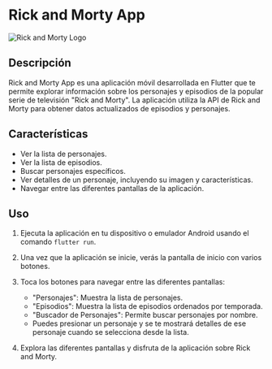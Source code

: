 # Rick and Morty App

![Rick and Morty Logo](https://i0.wp.com/imgs.hipertextual.com/wp-content/uploads/2023/09/Rick-y-Morty.jpg?fit=1200%2C675&quality=50&strip=all&ssl=1)

## Descripción

Rick and Morty App es una aplicación móvil desarrollada en Flutter que te permite explorar información sobre los personajes y episodios de la popular serie de televisión "Rick and Morty". La aplicación utiliza la API de Rick and Morty para obtener datos actualizados de episodios y personajes.

## Características

- Ver la lista de personajes.
- Ver la lista de episodios.
- Buscar personajes específicos.
- Ver detalles de un personaje, incluyendo su imagen y características.
- Navegar entre las diferentes pantallas de la aplicación.

## Uso

1. Ejecuta la aplicación en tu dispositivo o emulador Android usando el comando `flutter run`.

2. Una vez que la aplicación se inicie, verás la pantalla de inicio con varios botones.

3. Toca los botones para navegar entre las diferentes pantallas:
   - "Personajes": Muestra la lista de personajes.
   - "Episodios": Muestra la lista de episodios ordenados por temporada.
   - "Buscador de Personajes": Permite buscar personajes por nombre.
   - Puedes presionar un personaje y se te mostrará detalles de ese personaje cuando se selecciona desde la lista.

4. Explora las diferentes pantallas y disfruta de la aplicación sobre Rick and Morty.
